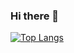 ### Hi there 👋

[![Top Langs](https://github-readme-stats.vercel.app/api/top-langs/?username={Yuzuki-Ishikawa}&layout=compact
)](https://github.com/anuraghazra/github-readme-stats)
